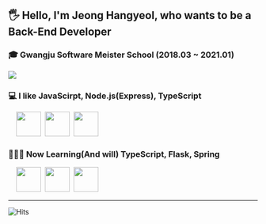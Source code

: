 ## 🖐 Hello, I'm Jeong Hangyeol, who wants to be a Back-End Developer
### 🎓 Gwangju Software Meister School (2018.03 ~ 2021.01)

[![](https://github-readme-stats.vercel.app/api?username=hangyeol0531&show_icons=true&hide_border=true)]((https://github.com/hangyeol0531))
 
### 💻 I like JavaScirpt, Node.js(Express), TypeScript<br>
&nbsp;&nbsp;&nbsp;&nbsp;<img width = "50" height = "50" src = "https://user-images.githubusercontent.com/41174265/99874026-c081a280-2c27-11eb-9351-14df28c5bf22.png">&nbsp;&nbsp;<img width = "50" height = "50" src = "https://user-images.githubusercontent.com/41174265/99874051-f45cc800-2c27-11eb-81a0-77350968c1c5.png">&nbsp;&nbsp;<img width = "50" height = "50" src = "https://user-images.githubusercontent.com/41174265/99874165-da6fb500-2c28-11eb-9008-b1e388844a01.png">
<br>

### 👨🏻‍💻 Now Learning(And will) TypeScript, Flask, Spring <br>
&nbsp;&nbsp;&nbsp;&nbsp;<img width = "50" height = "50" src = "https://user-images.githubusercontent.com/41174265/99874165-da6fb500-2c28-11eb-9008-b1e388844a01.png">&nbsp;&nbsp;<img width = "50" height = "50" src = "https://user-images.githubusercontent.com/41174265/99874280-cd06fa80-2c29-11eb-8eb8-a739f4f700d9.png">&nbsp;&nbsp;<img width = "50" height = "50" src = "https://user-images.githubusercontent.com/41174265/99874294-fc1d6c00-2c29-11eb-9e6f-431f63dd8868.png">
<hr>

![Hits](https://hits.seeyoufarm.com/api/count/incr/badge.svg?url=https%3A%2F%2Fgithub.com%2Fhangyeol0531&count_bg=%2379C83D&title_bg=%23555555&icon=&icon_color=%23E7E7E7&title=hits&edge_flat=false)
